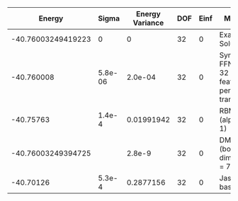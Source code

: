| Energy             | Sigma   | Energy Variance | DOF | Einf | Method                                           | Reference |
|--------------------|---------|-----------------|-----|------|--------------------------------------------------|-----------|
| -40.76003249419223 | 0       | 0               | 32  | 0    | Exact Solution                                   | [code](https://github.com/varbench/methods/blob/main/programs/exact_ising_1d/exact_ising_1d.py) |
| -40.760008         | 5.8e-06 | 2.0e-04         | 32  | 0    | Symmetric FFN, Relu, 32 features per translation | [code](https://github.com/varbench/methods/blob/main/scripts/TFIsing/chain_32_P_1/vmc_gcnn.sh) |
| -40.75763          | 1.4e-4  | 0.01991942      | 32  | 0    | RBM (alpha = 1)                                  | [code](https://github.com/varbench/methods/blob/main/scripts/TFIsing/chain_32_P_1/vmc_rbm.sh) |
| -40.76003249394725 |         | 2.8e-9          | 32  | 0    | DMRG (bond dimension = 71)                       | [code](https://github.com/varbench/methods/blob/main/scripts/TFIsing/chain_32_P_1/dmrg.sh) |
| -40.70126          | 5.3e-4  | 0.2877156       | 32  | 0    | Jastrow baseline                                 | [code](https://github.com/varbench/methods/blob/main/scripts/TFIsing/chain_32_P_1/vmc_jastrow.sh) |
